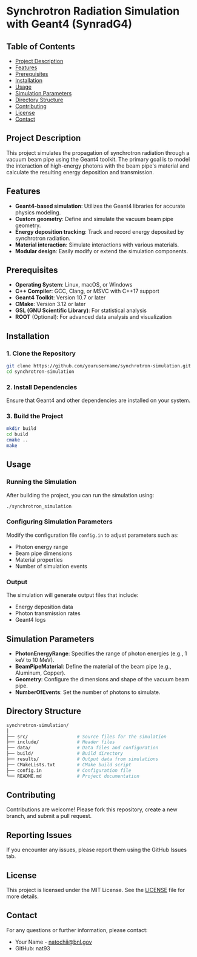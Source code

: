 # Synchrotron Radiation Simulation with Geant4 (**SynradG4**)

## Table of Contents
- [Project Description](#project-description)
- [Features](#features)
- [Prerequisites](#prerequisites)
- [Installation](#installation)
- [Usage](#usage)
- [Simulation Parameters](#simulation-parameters)
- [Directory Structure](#directory-structure)
- [Contributing](#contributing)
- [License](#license)
- [Contact](#contact)

## Project Description
This project simulates the propagation of synchrotron radiation through a vacuum beam pipe using the Geant4 toolkit. The primary goal is to model the interaction of high-energy photons with the beam pipe's material and calculate the resulting energy deposition and transmission.

## Features
- **Geant4-based simulation**: Utilizes the Geant4 libraries for accurate physics modeling.
- **Custom geometry**: Define and simulate the vacuum beam pipe geometry.
- **Energy deposition tracking**: Track and record energy deposited by synchrotron radiation.
- **Material interaction**: Simulate interactions with various materials.
- **Modular design**: Easily modify or extend the simulation components.

## Prerequisites
- **Operating System**: Linux, macOS, or Windows
- **C++ Compiler**: GCC, Clang, or MSVC with C++17 support
- **Geant4 Toolkit**: Version 10.7 or later
- **CMake**: Version 3.12 or later
- **GSL (GNU Scientific Library)**: For statistical analysis
- **ROOT** (Optional): For advanced data analysis and visualization

## Installation

### 1. Clone the Repository
```bash
git clone https://github.com/yourusername/synchrotron-simulation.git
cd synchrotron-simulation
```

### 2. Install Dependencies
Ensure that Geant4 and other dependencies are installed on your system.

### 3. Build the Project
```bash
mkdir build
cd build
cmake ..
make
```

## Usage

### Running the Simulation
After building the project, you can run the simulation using:

```bash
./synchrotron_simulation
```

### Configuring Simulation Parameters
Modify the configuration file `config.in` to adjust parameters such as:

- Photon energy range
- Beam pipe dimensions
- Material properties
- Number of simulation events

### Output
The simulation will generate output files that include:

- Energy deposition data
- Photon transmission rates
- Geant4 logs

## Simulation Parameters

- **PhotonEnergyRange**: Specifies the range of photon energies (e.g., 1 keV to 10 MeV).
- **BeamPipeMaterial**: Define the material of the beam pipe (e.g., Aluminum, Copper).
- **Geometry**: Configure the dimensions and shape of the vacuum beam pipe.
- **NumberOfEvents**: Set the number of photons to simulate.

## Directory Structure

```makefile
synchrotron-simulation/
│
├── src/                  # Source files for the simulation
├── include/              # Header files
├── data/                 # Data files and configuration
├── build/                # Build directory
├── results/              # Output data from simulations
├── CMakeLists.txt        # CMake build script
├── config.in             # Configuration file
└── README.md             # Project documentation
```

## Contributing

Contributions are welcome! Please fork this repository, create a new branch, and submit a pull request.

## Reporting Issues
If you encounter any issues, please report them using the GitHub Issues tab.

## License

This project is licensed under the MIT License. See the [LICENSE](LICENSE) file for more details.

## Contact

For any questions or further information, please contact:

- Your Name - <natochii@bnl.gov>
- GitHub: nat93
